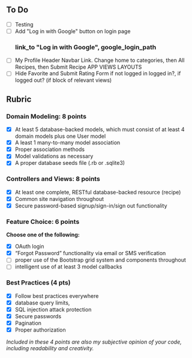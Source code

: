 ## To Do
- [ ] Testing
- [ ] Add "Log in with Google" button on login page <h3>link_to "Log in with Google", google_login_path</h3>
- [ ] My Profile Header Navbar Link. Change home to categories, then All Recipes, then Submit Recipe APP VIEWS LAYOUTS
- [ ] Hide Favorite and Submit Rating Form if not logged in logged in?, if logged out? (if block of relevant views)

## Rubric

### Domain Modeling: 8 points
 
- [x] At least 5 database-backed models, which must consist of at least 4 domain models plus one User model
- [x] A least 1 many-to-many model association
- [x] Proper association methods 
- [x] Model validations as necessary
- [x] A proper database seeds file (.rb or .sqlite3)
 
### Controllers and Views: 8 points
 
- [x] At least one complete, RESTful database-backed resource (recipe)
- [x] Common site navigation throughout
- [x] Secure password-based signup/sign-in/sign out functionality
 
### Feature Choice: 6 points
**Choose one of the following:**
 
- [x] OAuth login
- [x] “Forgot Password” functionality via email or SMS verification
- [ ] proper use of the Bootstrap grid system and components throughout
- [ ] intelligent use of at least 3 model callbacks
 
### Best Practices (4 pts)

- [x] Follow best practices everywhere
- [x] database query limits,
- [x] SQL injection attack protection
- [x] Secure passwords
- [x] Pagination
- [x] Proper authorization
 
*Included in these 4 points are also my subjective opinion of your code, including readability and creativity.*